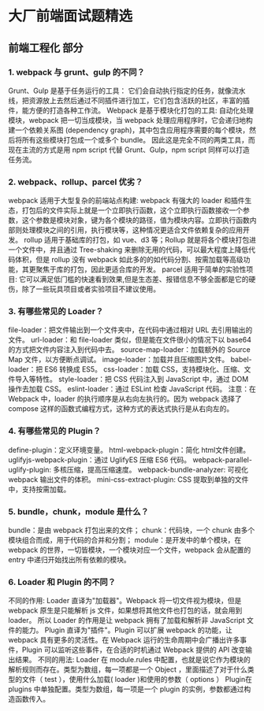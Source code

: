 # 大厂前端面试题精选

## 前端工程化 部分

### 1. webpack 与 grunt、gulp 的不同？
Grunt、Gulp 是基于任务运⾏的⼯具： 它们会⾃动执⾏指定的任务，就像流⽔线，把资源放上去然后通过不同插件进⾏加⼯，它们包含活跃的社区，丰富的插件，能⽅便的打造各种⼯作流。
Webpack 是基于模块化打包的⼯具: ⾃动化处理模块，webpack 把⼀切当成模块，当 webpack 处理应⽤程序时，它会递归地构建⼀个依赖关系图 (dependency graph)，其中包含应⽤程序需要的每个模块，然后将所有这些模块打包成⼀个或多个 bundle。
因此这是完全不同的两类⼯具，⽽现在主流的⽅式是⽤ npm script 代替 Grunt、Gulp，npm script 同样可以打造任务流。

### 2. webpack、rollup、parcel 优劣？
webpack 适⽤于⼤型复杂的前端站点构建: webpack 有强⼤的 loader 和插件⽣态，打包后的⽂件实际上就是⼀个⽴即执⾏函数，这个⽴即执⾏函数接收⼀个参数，这个参数是模块对象，键为各个模块的路径，值为模块内容。⽴即执⾏函数内部则处理模块之间的引⽤，执⾏模块等，这种情况更适合⽂件依赖复杂的应⽤开发。
rollup 适⽤于基础库的打包，如 vue、d3 等；Rollup 就是将各个模块打包进⼀个⽂件中，并且通过 Tree-shaking 来删除⽆⽤的代码，可以最⼤程度上降低代码体积，但是 rollup 没有 webpack 如此多的的如代码分割、按需加载等⾼级功能，其更聚焦于库的打包，因此更适合库的开发。
parcel 适⽤于简单的实验性项⽬: 它可以满⾜低⻔槛的快速看到效果,但是⽣态差、报错信息不够全⾯都是它的硬伤，除了⼀些玩具项⽬或者实验项⽬不建议使⽤。

### 3. 有哪些常见的 Loader？
file-loader：把⽂件输出到⼀个⽂件夹中，在代码中通过相对 URL 去引⽤输出的⽂件。
url-loader：和 file-loader 类似，但是能在⽂件很⼩的情况下以 base64 的⽅式把⽂件内容注⼊到代码中去。
source-map-loader：加载额外的 Source Map ⽂件，以⽅便断点调试。
image-loader：加载并且压缩图⽚⽂件。
babel-loader：把 ES6 转换成 ES5。
css-loader：加载 CSS，⽀持模块化、压缩、⽂件导⼊等特性。
style-loader：把 CSS 代码注⼊到 JavaScript 中，通过 DOM 操作去加载 CSS。
eslint-loader：通过 ESLint 检查 JavaScript 代码。
注意：在 Webpack 中，loader 的执行顺序是从右向左执行的。因为 webpack 选择了 compose 这样的函数式编程方式，这种方式的表达式执行是从右向左的。

### 4. 有哪些常见的 Plugin？
define-plugin：定义环境变量。
html-webpack-plugin：简化 html⽂件创建。
uglifyjs-webpack-plugin：通过 UglifyES 压缩 ES6 代码。
webpack-parallel-uglify-plugin: 多核压缩，提⾼压缩速度。
webpack-bundle-analyzer: 可视化 webpack 输出⽂件的体积。
mini-css-extract-plugin: CSS 提取到单独的⽂件中，⽀持按需加载。

### 5. bundle，chunk，module 是什么？
bundle：是由 webpack 打包出来的⽂件；
chunk：代码块，⼀个 chunk 由多个模块组合⽽成，⽤于代码的合并和分割；
module：是开发中的单个模块，在 webpack 的世界，⼀切皆模块，⼀个模块对应⼀个⽂件，webpack 会从配置的 entry 中递归开始找出所有依赖的模块。

### 6. Loader 和 Plugin 的不同？
不同的作⽤:
Loader 直译为"加载器"。Webpack 将⼀切⽂件视为模块，但是 webpack 原⽣是只能解析 js ⽂件，如果想将其他⽂件也打包的话，就会⽤到 loader。 所以 Loader 的作⽤是让 webpack 拥有了加载和解析⾮ JavaScript ⽂件的能⼒。
Plugin 直译为"插件"。Plugin 可以扩展 webpack 的功能，让 webpack 具有更多的灵活性。在 Webpack 运⾏的⽣命周期中会⼴播出许多事件，Plugin 可以监听这些事件，在合适的时机通过 Webpack 提供的 API 改变输出结果。
不同的⽤法:
Loader 在 module.rules 中配置，也就是说它作为模块的解析规则⽽存在。类型为数组，每⼀项都是⼀个 Object ，⾥⾯描述了对于什么类型的⽂件（ test ），使⽤什么加载( loader )和使⽤的参数（ options ）
Plugin在 plugins 中单独配置。类型为数组，每⼀项是⼀个 plugin 的实例，参数都通过构造函数传⼊。

